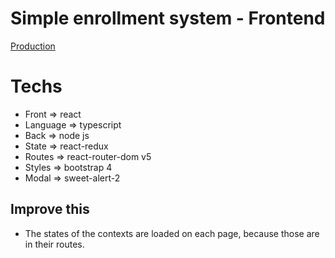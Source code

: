 # Simple enrollment system - Frontend
[Production](https://enrollment-system-mern-1.vercel.app/)
# Techs
- Front => react
- Language => typescript
- Back => node js
- State => react-redux
- Routes => react-router-dom v5
- Styles => bootstrap 4
- Modal => sweet-alert-2

## Improve this
- The states of the contexts are loaded on each page, because those are in their routes.
